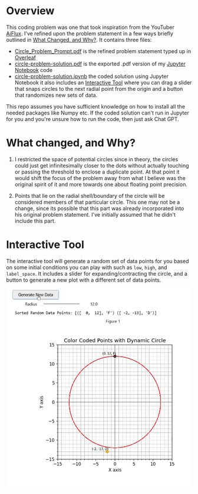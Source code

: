# Overview

This coding problem was one that took inspiration from the YouTuber [AiFlux](https://www.youtube.com/user/aiflux). I've refined upon the problem statement in a few ways briefly outlined in [What Changed, and Why?](#what-changed-and-why). It contains three files:

- [Circle_Problem_Prompt.pdf]() is the refined problem statement typed up in [Overleaf](https://www.overleaf.com/)
- [circle-problem-solution.pdf](./docs/circle-problem-solution.pdf) is the exported .pdf version of my [Jupyter Notebook](https://jupyter.org/) code
- [circle-problem-solution.ipynb](./src/circle-problem-solution.ipynb) the coded solution using Jupyter Notebook it also includes an [Interactive Tool](#interactive-tool) where you can drag a slider that snaps circles to the next radial point from the origin and a button that randomizes new sets of data.

This repo assumes you have sufficient knowledge on how to install all the needed packages like Numpy etc. If the coded solution can't run in Jupyter for you and you're unsure how to run the code, then just ask Chat GPT.

# What changed, and Why?

1. I restricted the space of potential circles since in theory, the circles could just get infinitesimally closer to the dots without actually touching or passing the threshold to enclose a duplicate point. At that point it would shift the focus of the problem away from what I believe was the original spirit of it and more towards one about floating point precision.

2. Points that lie on the radial shell/boundary of the circle will be considered members of that particular circle. This one may not be a change, since its possible that this part was already incorporated into his original problem statement. I've initially assumed that he didn't include this part.

# Interactive Tool

The interactive tool will generate a random set of data points for you based on some initial conditions you can play with such as `low`, `high`, and `label_space`. It includes a slider for expanding/contracting the circle, and a button to generate a new plot with a different set of data points.

![Circle Drawing Demo](./assets/circle-gui-demo.gif)
